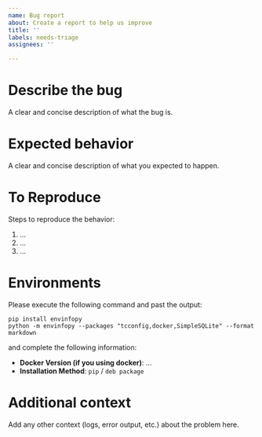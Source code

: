 ```yaml
---
name: Bug report
about: Create a report to help us improve
title: ''
labels: needs-triage
assignees: ''

---
```


# Describe the bug
A clear and concise description of what the bug is.


# Expected behavior
A clear and concise description of what you expected to happen.


# To Reproduce
Steps to reproduce the behavior:

1. …
2. …
3. …


# Environments
Please execute the following command and past the output:

```
pip install envinfopy
python -m envinfopy --packages "tcconfig,docker,SimpleSQLite" --format markdown
```

and complete the following information:

- **Docker Version (if you using docker)**: ...
- **Installation Method**: `pip` / `deb package`


# Additional context
Add any other context (logs, error output, etc.) about the problem here.
